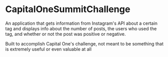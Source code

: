 # CapitalOneSummitChallenge
An application that gets information from Instagram's API about a certain tag and displays info about the number of posts, the users who used the tag, and whether or not the post was positive or negative.

Built to accomplish Capital One's challenge, not meant to be something that is extremely useful or even valuable at all
